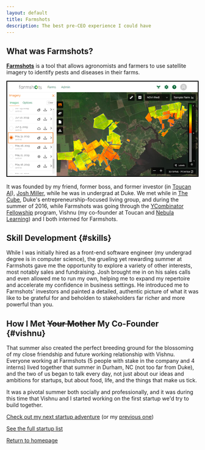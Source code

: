 ```yaml
---
layout: default
title: Farmshots
description: The best pre-CEO experience I could have
---
```


## What was Farmshots? 

[**Farmshots**](https://www.farmshots.com) is a tool that allows agronomists and farmers to use satellite imagery to identify pests and diseases in their farms. 

![Farmshots Dashboard](../../assets/images/farmshots.png)

It was founded by my friend, former boss, and former investor (in [Toucan AI](./toucan-ai)), [Josh Miller](https://www.linkedin.com/in/joshmichaelmiller/), while he was in undergrad at Duke. We met while in [The Cube](../notstartups#cube), Duke's entrepreneurship-focused living group, and during the summer of 2016, while Farmshots was going through the [YCombinator Fellowship](https://blog.ycombinator.com/yc-fellowship/) program, Vishnu (my co-founder at Toucan and [Nebula Learning](./nebula-learning)) and I both interned for Farmshots. 

## Skill Development {#skills}

While I was initially hired as a front-end software engineer (my undergrad degree is in computer science), the grueling yet rewarding summer at Farmshots gave me the opportunity to explore a variety of other interests, most notably sales and fundraising. Josh brought me in on his sales calls and even allowed me to run my own, helping me to expand my repertoire and accelerate my confidence in business settings. He introduced me to Farmshots' investors and painted a detailed, authentic picture of what it was like to be grateful for and beholden to stakeholders far richer and more powerful than you. 

## How I Met ~~Your Mother~~ My Co-Founder {#vishnu}

That summer also created the perfect breeding ground for the blossoming of my close friendship and future working relationship with Vishnu. Everyone working at Farmshots (5 people with stake in the company and 4 interns) lived together that summer in Durham, NC (not too far from Duke), and the two of us began to talk every day, not just about our ideas and ambitions for startups, but about food, life, and the things that make us tick. 

It was a pivotal summer both socially and professionally, and it was during this time that Vishnu and I started working on the first startup we'd try to build together.

[Check out my next startup adventure](./nebula-learning) (or my [previous one](./physao))

[See the full startup list](../startups)

[Return to homepage](../..)